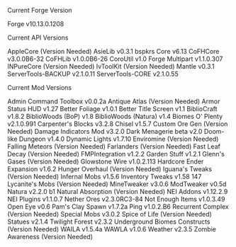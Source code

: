 Current Forge Version

Forge v10.13.0.1208

Current API Versions

AppleCore (Version Needed)
AsieLib v0.3.1
bspkrs Core v6.13
CoFHCore v3.0.0B6-32
CoFHLib v1.0.0B6-26
CoroUtil v1.0
Forge Multipart v1.1.0.307
INPureCore (Version Needed)
IvToolKit (Version Needed)
Mantle v0.3.1
ServerTools-BACKUP v2.1.0.11
ServerTools-CORE v2.1.0.55

Current Mod Versions

Admin Command Toolbox v0.0.2a
Antique Atlas (Version Needed)
Armor Status HUD v1.27
Better Foliage v1.0.1
Better Title Screen v1.1
BiblioCraft v1.8.2
BiblioWoods (BoP) v1.8
BiblioWoods (Natura) v1.4
Biomes O' Plenty v2.1.0.991
Carpenter's Blocks v3.2.8
Chisel v1.5.7
Custom Ore Gen (Version Needed)
Damage Indicators Mod v3.2.0
Dark Menagerie beta v2.0
Doom-like Dungeon v1.4.0
Dynamic Lights v1.7.10
Enviromine (Version Needed)
Falling Meteors (Version Needed)
Farlanders (Version Needed)
Fast Leaf Decay (Version Needed)
FMPIntegration v1.2.2
Garden Stuff v1.2.1
Glenn's Gases (Version Needed)
Glowstone Wire v1.0.2.113
Hardcore Ender Expansion v1.6.2
Hunger Overhaul (Version Needed)
Iguana's Tweaks (Version Needed)
Infernal Mobs v1.5.6
Inventory Tweaks v1.58 147
Lycanite's Mobs (Version Needed)
MineTweaker v3.0.6
ModTweaker v0.5d
Natura v2.2.0 b1
Natural Absorption (Version Needed)
NEI Addons v1.12.2.9
NEI Plugins v1.1.0.7
Nether Ores v2.3.0RC3-84
Not Enough Items v1.0.3.49
Open Eye v0.6
Pam's Clay Spawn v1.7.2a
Ping v1.0.2.B6
Recurrent Complex (Version Needed)
Special Mobs v3.0.2
Spice of Life (Version Needed)
Statues v2.1.4
Twilight Forest v2.3.2
Underground Biomes Constructs (Version Needed)
WAILA v1.5.4a
WAWLA v1.0.6
Weather v2.3.5
Zombie Awareness (Version Needed)
